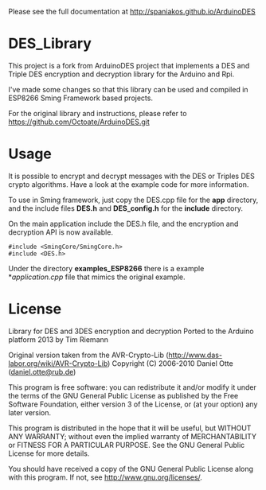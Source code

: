 Please see the full documentation at http://spaniakos.github.io/ArduinoDES

DES_Library
===========

This project is a fork from ArduinoDES project that implements a DES and Triple DES encryption and
decryption library for the Arduino and Rpi.

I've made some changes so that this library can be used and compiled in ESP8266 Sming Framework 
based projects.

For the original library and instructions, please refer to https://github.com/Octoate/ArduinoDES.git

Usage
=====

It is possible to encrypt and decrypt messages with the DES or Triples DES crypto algorithms.
Have a look at the example code for more information.

To use in Sming framework, just copy the DES.cpp file for the **app** directory, and the include files **DES.h** and **DES_config.h** for the **include** directory.

On the main application include the DES.h file, and the encryption and decryption API is now available.

```
#include <SmingCore/SmingCore.h>
#include <DES.h>
```

Under the directory **examples_ESP8266** there is a example **application.cpp* file that mimics the original example.

License
=======

Library for DES and 3DES encryption and decryption
Ported to the Arduino platform 2013 by Tim Riemann

Original version taken from the AVR-Crypto-Lib
(http://www.das-labor.org/wiki/AVR-Crypto-Lib)
Copyright (C) 2006-2010  Daniel Otte (daniel.otte@rub.de)

This program is free software: you can redistribute it and/or modify
it under the terms of the GNU General Public License as published by
the Free Software Foundation, either version 3 of the License, or
(at your option) any later version.

This program is distributed in the hope that it will be useful,
but WITHOUT ANY WARRANTY; without even the implied warranty of
MERCHANTABILITY or FITNESS FOR A PARTICULAR PURPOSE.  See the
GNU General Public License for more details.

You should have received a copy of the GNU General Public License
along with this program.  If not, see <http://www.gnu.org/licenses/>.
